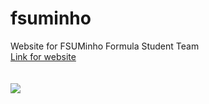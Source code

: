 # fsuminho
Website for FSUMinho Formula Student Team <br>
[Link for website](https://duarte0903.github.io/fsuminho/)
<br>
<br>
<br>
<img src="https://github.com/Duarte0903/fsuminho/blob/main/imgs/nav/logo_red.png">
